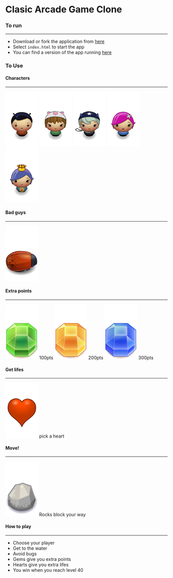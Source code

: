 # Clasic Arcade Game Clone
### To run
---------------------------
- Download or fork the application from [here](https://github.com/AaronJuarez/frontend-nanodegree-arcade-game)
- Select ```index.html``` to start the app
- You can find a version of the app running [here](https://aaronjuarez.github.io/classic-arcade-game-clone/)

### To Use

#### Characters
----------------------------
![boy](images/char-boy.png)
![cat-girl](images/char-cat-girl.png)
![horn-girl](images/char-horn-girl.png)
![pink-girl](images/char-pink-girl.png)
![princess-girl](images/char-princess-girl.png)

#### Bad guys
----------------------------
![enemy-bug](images/enemy-bug.png)

#### Extra points
---------------------------
![Gem-Green](images/Gem-Green.png) 100pts
![Gem-Orange](images/Gem-Orange.png) 200pts
![Gem-Blue](images/Gem-Blue.png) 300pts

#### Get lifes
--------------------------
![Heart](images/Heart.png) pick a heart

#### Move!
-------------------------
![Rock](images/Rock.png) Rocks block your way

#### How to play
----------------------------
- Choose your player
- Get to the water
- Avoid bugs
- Gems give you extra points
- Hearts give you extra lifes
- You win when you reach level 40


